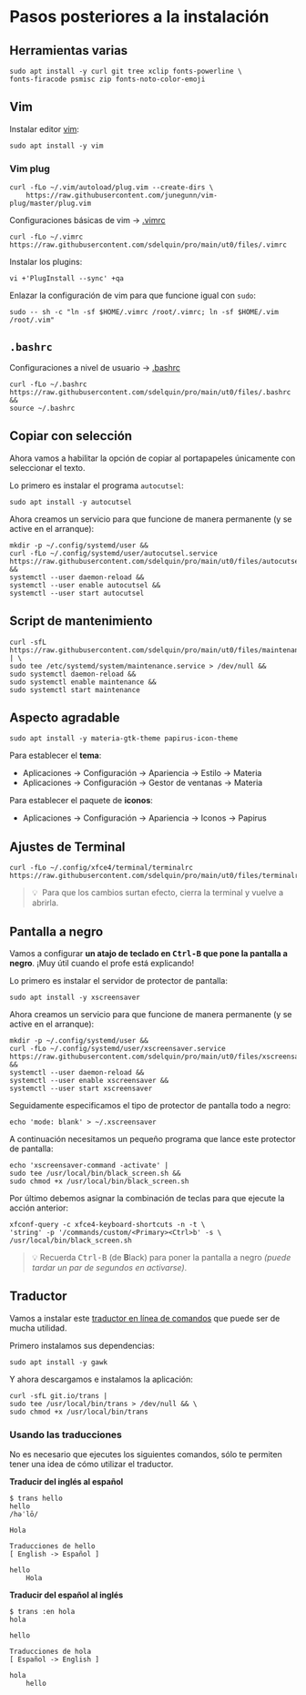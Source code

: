 # Pasos posteriores a la instalación

## Herramientas varias

```console
sudo apt install -y curl git tree xclip fonts-powerline \
fonts-firacode psmisc zip fonts-noto-color-emoji
```

## Vim

Instalar editor [vim](https://es.wikipedia.org/wiki/Vim):

```console
sudo apt install -y vim
```

### Vim plug

```console
curl -fLo ~/.vim/autoload/plug.vim --create-dirs \
    https://raw.githubusercontent.com/junegunn/vim-plug/master/plug.vim
```

Configuraciones básicas de vim → [.vimrc](files/.vimrc)

```console
curl -fLo ~/.vimrc https://raw.githubusercontent.com/sdelquin/pro/main/ut0/files/.vimrc
```

Instalar los plugins:

```console
vi +'PlugInstall --sync' +qa
```

Enlazar la configuración de vim para que funcione igual con `sudo`:

```console
sudo -- sh -c "ln -sf $HOME/.vimrc /root/.vimrc; ln -sf $HOME/.vim /root/.vim"
```

## `.bashrc`

Configuraciones a nivel de usuario → [.bashrc](files/.bashrc)

```console
curl -fLo ~/.bashrc https://raw.githubusercontent.com/sdelquin/pro/main/ut0/files/.bashrc &&
source ~/.bashrc
```

## Copiar con selección

Ahora vamos a habilitar la opción de copiar al portapapeles únicamente con seleccionar el texto.

Lo primero es instalar el programa `autocutsel`:

```console
sudo apt install -y autocutsel
```

Ahora creamos un servicio para que funcione de manera permanente (y se active en el arranque):

```console
mkdir -p ~/.config/systemd/user &&
curl -fLo ~/.config/systemd/user/autocutsel.service https://raw.githubusercontent.com/sdelquin/pro/main/ut0/files/autocutsel.service &&
systemctl --user daemon-reload &&
systemctl --user enable autocutsel &&
systemctl --user start autocutsel
```

## Script de mantenimiento

```console
curl -sfL https://raw.githubusercontent.com/sdelquin/pro/main/ut0/files/maintenance.service | \
sudo tee /etc/systemd/system/maintenance.service > /dev/null &&
sudo systemctl daemon-reload &&
sudo systemctl enable maintenance &&
sudo systemctl start maintenance
```

## Aspecto agradable

```console
sudo apt install -y materia-gtk-theme papirus-icon-theme
```

Para establecer el **tema**:

- Aplicaciones → Configuración → Apariencia → Estilo → Materia
- Aplicaciones → Configuración → Gestor de ventanas → Materia

Para establecer el paquete de **iconos**:

- Aplicaciones → Configuración → Apariencia → Iconos → Papirus

## Ajustes de Terminal

```console
curl -fLo ~/.config/xfce4/terminal/terminalrc https://raw.githubusercontent.com/sdelquin/pro/main/ut0/files/terminalrc
```

> 💡 &nbsp;Para que los cambios surtan efecto, cierra la terminal y vuelve a abrirla.

## Pantalla a negro

Vamos a configurar **un atajo de teclado en <kbd>Ctrl-B</kbd> que pone la pantalla a negro**. ¡Muy útil cuando el profe está explicando!

Lo primero es instalar el servidor de protector de pantalla:

```console
sudo apt install -y xscreensaver
```

Ahora creamos un servicio para que funcione de manera permanente (y se active en el arranque):

```console
mkdir -p ~/.config/systemd/user &&
curl -fLo ~/.config/systemd/user/xscreensaver.service https://raw.githubusercontent.com/sdelquin/pro/main/ut0/files/xscreensaver.service &&
systemctl --user daemon-reload &&
systemctl --user enable xscreensaver &&
systemctl --user start xscreensaver
```

Seguidamente especificamos el tipo de protector de pantalla todo a negro:

```console
echo 'mode: blank' > ~/.xscreensaver
```

A continuación necesitamos un pequeño programa que lance este protector de pantalla:

```console
echo 'xscreensaver-command -activate' |
sudo tee /usr/local/bin/black_screen.sh &&
sudo chmod +x /usr/local/bin/black_screen.sh
```

Por último debemos asignar la combinación de teclas para que ejecute la acción anterior:

```console
xfconf-query -c xfce4-keyboard-shortcuts -n -t \
'string' -p '/commands/custom/<Primary><Ctrl>b' -s \
/usr/local/bin/black_screen.sh
```

> 💡 Recuerda <kbd>Ctrl-B</kbd> (de **B**lack) para poner la pantalla a negro _(puede tardar un par de segundos en activarse)_.

## Traductor

Vamos a instalar este [traductor en línea de comandos](https://github.com/soimort/translate-shell) que puede ser de mucha utilidad.

Primero instalamos sus dependencias:

```console
sudo apt install -y gawk
```

Y ahora descargamos e instalamos la aplicación:

```console
curl -sfL git.io/trans |
sudo tee /usr/local/bin/trans > /dev/null && \
sudo chmod +x /usr/local/bin/trans
```

### Usando las traducciones

No es necesario que ejecutes los siguientes comandos, sólo te permiten tener una idea de cómo utilizar el traductor.

**Traducir del inglés al español**

```console
$ trans hello
hello
/həˈlō/

Hola

Traducciones de hello
[ English -> Español ]

hello
    Hola
```

**Traducir del español al inglés**

```console
$ trans :en hola
hola

hello

Traducciones de hola
[ Español -> English ]

hola
    hello
```
